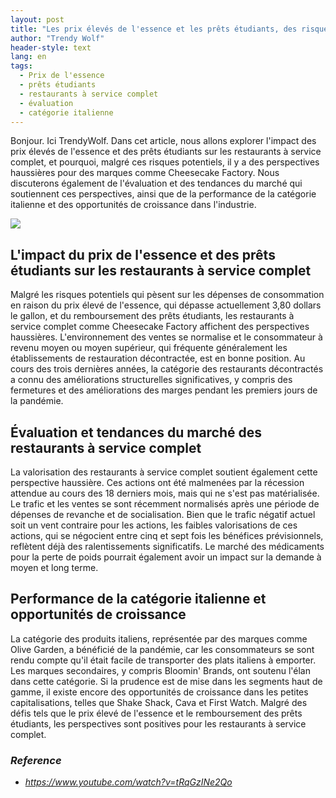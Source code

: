 ```yaml
---
layout: post
title: "Les prix élevés de l'essence et les prêts étudiants, des risques potentiels pour les restaurants à service complet, mais des perspectives haussières pour Cheesecake Factory"
author: "Trendy Wolf"
header-style: text
lang: en
tags:
  - Prix de l'essence
  - prêts étudiants
  - restaurants à service complet
  - évaluation
  - catégorie italienne
---
```


Bonjour. Ici TrendyWolf. Dans cet article, nous allons explorer l'impact des prix élevés de l'essence et des prêts étudiants sur les restaurants à service complet, et pourquoi, malgré ces risques potentiels, il y a des perspectives haussières pour des marques comme Cheesecake Factory. Nous discuterons également de l'évaluation et des tendances du marché qui soutiennent ces perspectives, ainsi que de la performance de la catégorie italienne et des opportunités de croissance dans l'industrie.

<img
    src="https://i.ytimg.com/vi/tRqGzINe2Qo/hqdefault.jpg"
/>


## L'impact du prix de l'essence et des prêts étudiants sur les restaurants à service complet
Malgré les risques potentiels qui pèsent sur les dépenses de consommation en raison du prix élevé de l'essence, qui dépasse actuellement 3,80 dollars le gallon, et du remboursement des prêts étudiants, les restaurants à service complet comme Cheesecake Factory affichent des perspectives haussières. L'environnement des ventes se normalise et le consommateur à revenu moyen ou moyen supérieur, qui fréquente généralement les établissements de restauration décontractée, est en bonne position. Au cours des trois dernières années, la catégorie des restaurants décontractés a connu des améliorations structurelles significatives, y compris des fermetures et des améliorations des marges pendant les premiers jours de la pandémie.

## Évaluation et tendances du marché des restaurants à service complet
La valorisation des restaurants à service complet soutient également cette perspective haussière. Ces actions ont été malmenées par la récession attendue au cours des 18 derniers mois, mais qui ne s'est pas matérialisée. Le trafic et les ventes se sont récemment normalisés après une période de dépenses de revanche et de socialisation. Bien que le trafic négatif actuel soit un vent contraire pour les actions, les faibles valorisations de ces actions, qui se négocient entre cinq et sept fois les bénéfices prévisionnels, reflètent déjà des ralentissements significatifs. Le marché des médicaments pour la perte de poids pourrait également avoir un impact sur la demande à moyen et long terme.

## Performance de la catégorie italienne et opportunités de croissance
La catégorie des produits italiens, représentée par des marques comme Olive Garden, a bénéficié de la pandémie, car les consommateurs se sont rendu compte qu'il était facile de transporter des plats italiens à emporter. Les marques secondaires, y compris Bloomin' Brands, ont soutenu l'élan dans cette catégorie. Si la prudence est de mise dans les segments haut de gamme, il existe encore des opportunités de croissance dans les petites capitalisations, telles que Shake Shack, Cava et First Watch. Malgré des défis tels que le prix élevé de l'essence et le remboursement des prêts étudiants, les perspectives sont positives pour les restaurants à service complet.


### _Reference_
- _https://www.youtube.com/watch?v=tRqGzINe2Qo_

